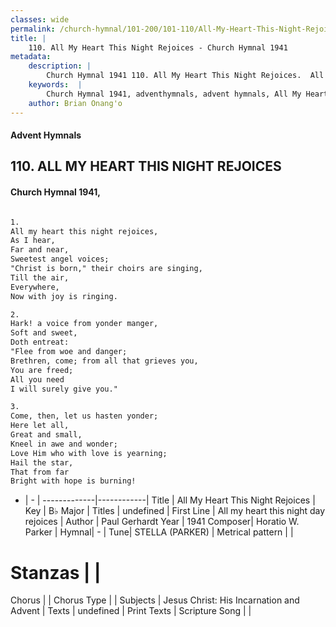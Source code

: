 ```yaml
---
classes: wide
permalink: /church-hymnal/101-200/101-110/All-My-Heart-This-Night-Rejoices/
title: |
    110. All My Heart This Night Rejoices - Church Hymnal 1941
metadata:
    description: |
        Church Hymnal 1941 110. All My Heart This Night Rejoices.  All my heart this night rejoices,  As I hear,  Far and near,  Sweetest angel voices;  "Christ is born," their choirs are singing,  Till the air,  Everywhere,  Now with joy is ringing.  
    keywords:  |
        Church Hymnal 1941, adventhymnals, advent hymnals, All My Heart This Night Rejoices, All my heart this night day rejoices. 
    author: Brian Onang'o
---
```


#### Advent Hymnals
## 110. ALL MY HEART THIS NIGHT REJOICES
####  Church Hymnal 1941,

```txt

1.
All my heart this night rejoices, 
As I hear, 
Far and near, 
Sweetest angel voices; 
"Christ is born," their choirs are singing, 
Till the air, 
Everywhere, 
Now with joy is ringing. 

2.
Hark! a voice from yonder manger, 
Soft and sweet, 
Doth entreat: 
"Flee from woe and danger; 
Brethren, come; from all that grieves you, 
You are freed; 
All you need 
I will surely give you." 

3.
Come, then, let us hasten yonder; 
Here let all, 
Great and small, 
Kneel in awe and wonder; 
Love Him who with love is yearning; 
Hail the star, 
That from far 
Bright with hope is burning!


```

- |   -  |
-------------|------------|
Title | All My Heart This Night Rejoices |
Key | B♭ Major |
Titles | undefined |
First Line | All my heart this night day rejoices |
Author | Paul Gerhardt
Year | 1941
Composer| Horatio W. Parker |
Hymnal|  - |
Tune| STELLA (PARKER) |
Metrical pattern | |
# Stanzas |  |
Chorus |  |
Chorus Type |  |
Subjects | Jesus Christ: His Incarnation and Advent |
Texts | undefined |
Print Texts | 
Scripture Song |  |
    
